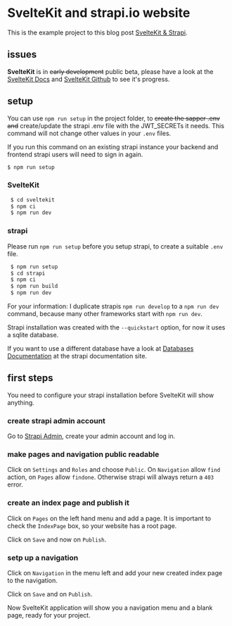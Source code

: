 # SvelteKit and strapi.io website

This is the example project to this blog post [SvelteKit & Strapi](https://raoulkramer.de/build-a-sveltekit-strapi-website).

## issues

**SvelteKit** is in ~~early development~~ public beta, please have a look at the [SvelteKit Docs](https://kit.svelte.dev/docs) and [SvelteKit Github](https://github.com/sveltejs/kit) to see it's progress.

## setup

You can use `npm run setup` in the project folder, to ~~create the sapper .env and~~ create/update the strapi .env file
with the JWT_SECRETs it needs. This command will not change other values in your `.env` files.

If you run this command on an existing strapi instance your backend and frontend strapi users will need to sign in again.

```bash
$ npm run setup
```

### SvelteKit


```bash
 $ cd sveltekit
 $ npm ci
 $ npm run dev
```

### strapi

Please run `npm run setup` before you setup strapi, to create a suitable `.env` file.

```bash
 $ npm run setup
 $ cd strapi
 $ npm ci
 $ npm run build
 $ npm run dev
```

For your information: I duplicate strapis `npm run develop` to a `npm run dev` command,
because many other frameworks start with `npm run dev`.

Strapi installation was created with the `--quickstart` option, for now it uses a sqlite database.

If you want to use a different database have a look at [Databases Documentation](https://strapi.io/documentation/v3.x/guides/databases.html) at the strapi documentation site.

## first steps

You need to configure your strapi installation before SvelteKit will show anything.

### create strapi admin account

Go to [Strapi Admin](http://localhost:1337/admin), create your admin account and log in.

### make pages and navigation public readable

Click on `Settings` and `Roles` and choose `Public`. On `Navigation` allow `find` action, on `Pages` allow `findone`. Otherwise strapi will always return a `403` error.

### create an index page and publish it

Click on `Pages` on the left hand menu and add a page. It is important to check the `IndexPage` box,
so your website has a root page.

Click on `Save` and now on `Publish`.

### setp up a navigation

Click on `Navigation` in the menu left and add your new created index page to the navigation.

Click on `Save` and on `Publish`.

Now SvelteKit application will show you a navigation menu and a blank page, ready for your project.